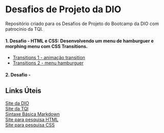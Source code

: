 # Desafios de Projeto da DIO
Repositório criado para os Desafios de Projeto do Bootcamp da DIO com patrocínio da TQI.

#### 1. Desafio - HTML e CSS: Desenvolvendo um menu de hamburguer e morphing menu com CSS Transitions.
* [Transitions 1 - animação transition](https://victorhugosdev.github.io/Transitions-1/)
* [Transitions 2 - menu hamburguer](https://victorhugosdev.github.io/Transitions-2/)
#### 2. Desafio -

## Links Úteis
[Site da DIO](https://www.dio.me/) <br>
[Site da TQI](https://www.tqi.com.br/) <br>
[Sintaxe Básica Markdown](https://www.markdownguide.org/basic-syntax) <br>
[Site para pesquisa HTML](https://www.w3schools.com/html/default.asp) <br>
[Site para pesquisa CSS](https://www.w3schools.com/css/default.asp)
